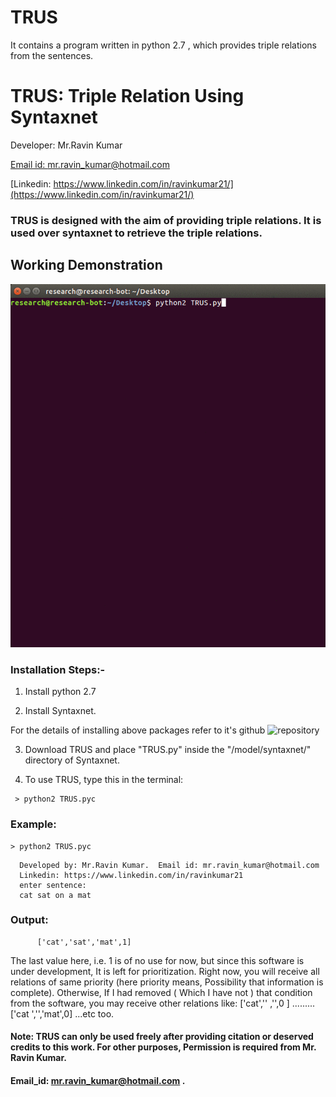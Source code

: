 # TRUS

It contains a program written in python 2.7 , which provides triple relations from the sentences.

# TRUS: Triple Relation Using Syntaxnet

Developer: Mr.Ravin Kumar

[Email id: mr.ravin_kumar@hotmail.com](mr.ravin_kumar@hotmail.com)

[Linkedin: https://www.linkedin.com/in/ravinkumar21/](https://www.linkedin.com/in/ravinkumar21/)


### TRUS is designed with the aim of providing triple relations. It is used over syntaxnet to retrieve the triple relations. 

## Working Demonstration

[![Working Demonstration](https://github.com/mr-ravin/TRUS/blob/master/TRUS.gif)](https://github.com/mr-ravin/TRUS/blob/master/TRUS.gif)
### Installation Steps:-

1. Install python 2.7

2. Install Syntaxnet.

For the details of installing above packages refer to it's github ![repository](https://github.com/tensorflow/models/tree/master/research/syntaxnet)

3. Download TRUS and place "TRUS.py" inside the "/model/syntaxnet/" directory of Syntaxnet.

4. To use TRUS, type this in the terminal:

```   
 > python2 TRUS.pyc
```

### Example:

```
> python2 TRUS.pyc
``` 

      Developed by: Mr.Ravin Kumar.  Email id: mr.ravin_kumar@hotmail.com
      Linkedin: https://www.linkedin.com/in/ravinkumar21 
      enter sentence:
      cat sat on a mat

      
### Output:

 ```
       ['cat','sat','mat',1]
 ```      
       
The last value here, i.e. 1 is of no use for now, but since this software is under development, It is left for prioritization. 
Right now, you will receive all relations of same priority (here priority means, Possibility that information is complete).
Otherwise, If I had removed ( Which I have not ) that condition from the software, you may receive other relations like:
['cat','' ,'',0 ] ......... ['cat ','','mat',0] ...etc too. 


#### Note: TRUS can only be used freely after providing citation or deserved credits to this work. For other purposes, Permission is required from Mr. Ravin Kumar. 
#### Email_id: mr.ravin_kumar@hotmail.com .
